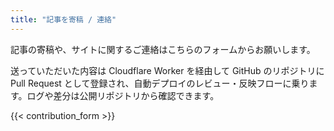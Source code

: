 ```yaml
---
title: "記事を寄稿 / 連絡"
---
```

記事の寄稿や、サイトに関するご連絡はこちらのフォームからお願いします。

送っていただいた内容は Cloudflare Worker を経由して GitHub のリポジトリに Pull Request として登録され、自動デプロイのレビュー・反映フローに乗ります。ログや差分は公開リポジトリから確認できます。

{{< contribution_form >}}
